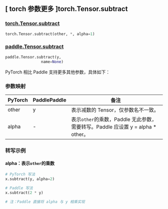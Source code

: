 ## [ torch 参数更多 ]torch.Tensor.subtract
### [torch.Tensor.subtract](https://pytorch.org/docs/stable/generated/torch.Tensor.subtract.html#torch.Tensor.subtract)

```python
torch.Tensor.subtract(other, *, alpha=1)
```

### [paddle.Tensor.subtract](https://www.paddlepaddle.org.cn/documentation/docs/zh/develop/api/paddle/subtract_cn.html#subtract)

```python
paddle.Tensor.subtract(y,
                name=None)
```

PyTorch 相比 Paddle 支持更多其他参数，具体如下：
### 参数映射
| PyTorch       | PaddlePaddle | 备注                                                   |
| ------------- | ------------ | ------------------------------------------------------ |
| other         | y            | 表示减数的 Tensor，仅参数名不一致。  |
| alpha         | -            | 表示`other`的乘数，Paddle 无此参数，需要转写。Paddle 应设置 y = alpha * other。  |


### 转写示例
#### alpha：表示`other`的乘数
```python
# PyTorch 写法
x.subtract(y, alpha=2)

# Paddle 写法
x.subtract(2 * y)

# 注：Paddle 直接将 alpha 与 y 相乘实现
```

